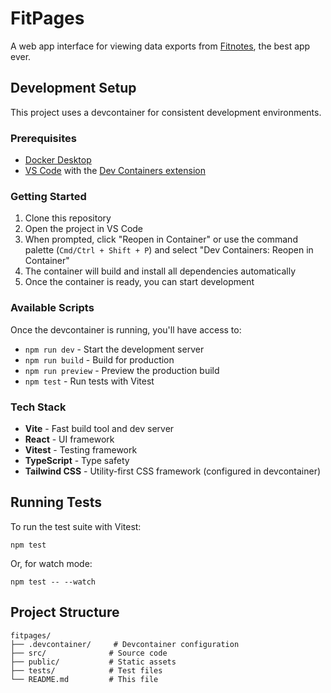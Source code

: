 # FitPages

A web app interface for viewing data exports from [Fitnotes](http://www.fitnotesapp.com/), the best app ever.

## Development Setup

This project uses a devcontainer for consistent development environments.

### Prerequisites

- [Docker Desktop](https://www.docker.com/products/docker-desktop/)
- [VS Code](https://code.visualstudio.com/) with the [Dev Containers extension](https://marketplace.visualstudio.com/items?itemName=ms-vscode-remote.remote-containers)

### Getting Started

1. Clone this repository
2. Open the project in VS Code
3. When prompted, click "Reopen in Container" or use the command palette (`Cmd/Ctrl + Shift + P`) and select "Dev Containers: Reopen in Container"
4. The container will build and install all dependencies automatically
5. Once the container is ready, you can start development

### Available Scripts

Once the devcontainer is running, you'll have access to:

- `npm run dev` - Start the development server
- `npm run build` - Build for production
- `npm run preview` - Preview the production build
- `npm test` - Run tests with Vitest

### Tech Stack

- **Vite** - Fast build tool and dev server
- **React** - UI framework
- **Vitest** - Testing framework
- **TypeScript** - Type safety
- **Tailwind CSS** - Utility-first CSS framework (configured in devcontainer)

## Running Tests

To run the test suite with Vitest:

```
npm test
```

Or, for watch mode:

```
npm test -- --watch
```

## Project Structure

```
fitpages/
├── .devcontainer/     # Devcontainer configuration
├── src/              # Source code
├── public/           # Static assets
├── tests/            # Test files
└── README.md         # This file
```
